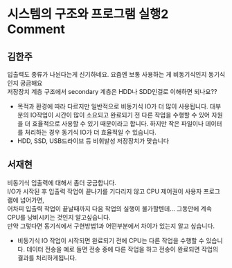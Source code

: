 # 시스템의 구조와 프로그램 실행2 Comment

## 김한주
입출력도 종류가 나뉜다는게 신기하네요. 요즘엔 보통 사용하는 게 비동기식인지 동기식인지 궁금해요  
저장장치 계층 구조에서 secondary 계층은 HDD나 SDD인걸로 이해하면 되나요??
- 목적과 환경에 따라 다르지만 일반적으로 비동기식 IO가 더 많이 사용됩니다. 대부분의 IO작업이 시간이 많이 소요되고 완료되기 전 다른 작업을 수행할 수 있어 자원을 더 효율적으로 사용할 수 있기 때문이라고 합니다. 하지만 작은 파일이나 데이터를 처리하는 경우 동기식 IO가 더 효율적일 수 있습니다.
- HDD, SSD, USB드라이브 등 비휘발성 저장장치가 맞습니다

## 서재현
비동기식 입출력에 대해서 좀더 궁금합니다.  
I/O가 시작된 후 입출력 작업이 끝나기를 기다리지 않고 CPU 제어권이 사용자 프로그램에 넘어가면,  
어차피 입출력 작업이 끝날때까지 다음 작업의 실행이 불가할텐데... 그동안에 계속 CPU를 낭비시키는 것인지 알고싶습니다.  
만약 그렇다면 동기식에서 구현방법1과 어떤부분에서 차이가 있는지 알고 싶습니다.
- 비동기식 IO 작업이 시작되면 완료되기 전에 CPU는 다른 작업을 수행할 수 있습니다. 데이터 전송을 예로 들면 전송 중에 다른 작업을 하고 전송이 완료되면 작업의 결과를 처리하게됩니다.
